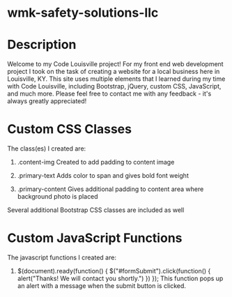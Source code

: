 # wmk-safety-solutions-llc

<h1>Description</h1>
Welcome to my Code Louisville project! For my front end web development project I took on the task of creating a website for a local business here in Louisville, KY. This site uses multiple elements that I learned during my time with Code Louisville, including Bootstrap, jQuery, custom CSS, JavaScript, and much more. Please feel free to contact me with any feedback - it's always greatly appreciated!

<h1>Custom CSS Classes</h1>
The class(es) I created are:

1. .content-img
Created to add padding to content image

2. .primary-text
Adds color to span and gives bold font weight

3. .primary-content
Gives additional padding to content area where background photo is placed

Several additional Bootstrap CSS classes are included as well

<h1>Custom JavaScript Functions</h1>
The javascript functions I created are:

1. $(document).ready(function() {
  $("#formSubmit").click(function() {
      alert("Thanks! We will contact you shortly.")
  })
});
This function pops up an alert with a message when the submit button is clicked.
